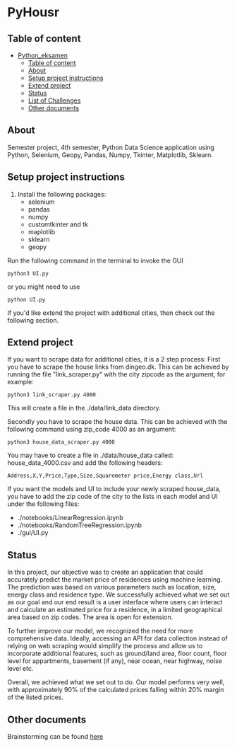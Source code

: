 # PyHousr

## Table of content

- [Python_eksamen](#Python_eksamen)
  - [Table of content](#table-of-content)
  - [About](#about)
  - [Setup project instructions](#Setup-project-instructions)
  - [Extend project](#Extend-project)
  - [Status](#status)
  - [List of Challenges](#List-of-Challenges)
  - [Other documents](#Other-documents)

## About

Semester project, 4th semester, Python Data Science application using Python, Selenium, Geopy, Pandas, Numpy, Tkinter, Matplotlib, Sklearn.
<br>

## Setup project instructions

1. Install the following packages:
   - selenium
   - pandas
   - numpy
   - customtkinter and tk
   - maplotlib
   - sklearn
   - geopy

Run the following command in the terminal to invoke the GUI

```
python3 UI.py
```

or you might need to use

```
python UI.py
```

If you'd like extend the project with additional cities, then check out the following section.
<br>

## Extend project

If you want to scrape data for additional cities, it is a 2 step process:
First you have to scrape the house links from dingeo.dk. This can be achieved by running the file "link_scraper.py" with the city zipcode as the argument, for example:

```
python3 link_scraper.py 4000
```

This will create a file in the ./data/link_data directory.

Secondly you have to scrape the house data. This can be achieved with the following command using zip_code 4000 as an argument:

```
python3 house_data_scraper.py 4000
```

You may have to create a file in ./data/house_data called:
house_data_4000.csv
and add the following headers: <br>

```
Address,X,Y,Price,Type,Size,Squaremeter price,Energy class,Url
```

If you want the models and UI to include your newly scraped house_data, you have to add the zip code of the city to the lists in each model and UI under the following files:

- ./notebooks/LinearRegression.ipynb
- ./notebooks/RandomTreeRegression.ipynb
- ./gui/UI.py

## Status

In this project, our objective was to create an application that could accurately predict the market price of residences using machine learning. The prediction was based on various parameters such as location, size, energy class and residence type. We successfully achieved what we set out as our goal and our end result is a user interface where users can interact and calculate an estimated price for a residence, in a limited geographical area based on zip codes. The area is open for extension.

To further improve our model, we recognized the need for more comprehensive data. Ideally, accessing an API for data collection instead of relying on web scraping would simplify the process and allow us to incorporate additional features, such as ground/land area, floor count, floor level for appartments, basement (if any), near ocean, near highway, noise level etc.

Overall, we achieved what we set out to do. Our model performs very well, with approximately 90% of the calculated prices falling within 20% margin of the listed prices.

## Other documents

Brainstorming can be found [here](https://docs.google.com/document/d/1BFdvE4-UCWUdEFiJL24s-s-r8a0LO03WU1U8LXW24tU/edit)